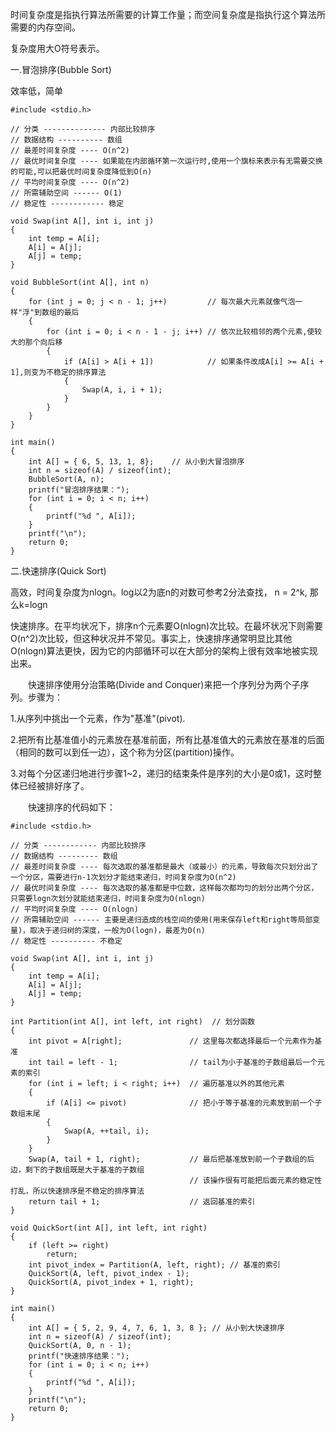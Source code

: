 时间复杂度是指执行算法所需要的计算工作量；而空间复杂度是指执行这个算法所需要的内存空间。

复杂度用大O符号表示。

一.冒泡排序\(Bubble Sort\)

效率低，简单

```
#include <stdio.h>

// 分类 -------------- 内部比较排序
// 数据结构 ---------- 数组
// 最差时间复杂度 ---- O(n^2)
// 最优时间复杂度 ---- 如果能在内部循环第一次运行时,使用一个旗标来表示有无需要交换的可能,可以把最优时间复杂度降低到O(n)
// 平均时间复杂度 ---- O(n^2)
// 所需辅助空间 ------ O(1)
// 稳定性 ------------ 稳定

void Swap(int A[], int i, int j)
{
    int temp = A[i];
    A[i] = A[j];
    A[j] = temp;
}

void BubbleSort(int A[], int n)
{
    for (int j = 0; j < n - 1; j++)         // 每次最大元素就像气泡一样"浮"到数组的最后
    {
        for (int i = 0; i < n - 1 - j; i++) // 依次比较相邻的两个元素,使较大的那个向后移
        {
            if (A[i] > A[i + 1])            // 如果条件改成A[i] >= A[i + 1],则变为不稳定的排序算法
            {
                Swap(A, i, i + 1);
            }
        }
    }
}

int main()
{
    int A[] = { 6, 5, 13, 1, 8};    // 从小到大冒泡排序
    int n = sizeof(A) / sizeof(int);
    BubbleSort(A, n);
    printf("冒泡排序结果：");
    for (int i = 0; i < n; i++)
    {
        printf("%d ", A[i]);
    }
    printf("\n");
    return 0;
}
```

二.快速排序\(Quick Sort\)

高效，时间复杂度为nlogn。log以2为底n的对数可参考2分法查找， n = 2^k, 那么k=logn

快速排序。在平均状况下，排序n个元素要O\(nlogn\)次比较。在最坏状况下则需要O\(n^2\)次比较，但这种状况并不常见。事实上，快速排序通常明显比其他O\(nlogn\)算法更快，因为它的内部循环可以在大部分的架构上很有效率地被实现出来。

　　快速排序使用分治策略\(Divide and Conquer\)来把一个序列分为两个子序列。步骤为：

1.从序列中挑出一个元素，作为"基准"\(pivot\).

2.把所有比基准值小的元素放在基准前面，所有比基准值大的元素放在基准的后面（相同的数可以到任一边），这个称为分区\(partition\)操作。

3.对每个分区递归地进行步骤1~2，递归的结束条件是序列的大小是0或1，这时整体已经被排好序了。

　　快速排序的代码如下：

```
#include <stdio.h>

// 分类 ------------ 内部比较排序
// 数据结构 --------- 数组
// 最差时间复杂度 ---- 每次选取的基准都是最大（或最小）的元素，导致每次只划分出了一个分区，需要进行n-1次划分才能结束递归，时间复杂度为O(n^2)
// 最优时间复杂度 ---- 每次选取的基准都是中位数，这样每次都均匀的划分出两个分区，只需要logn次划分就能结束递归，时间复杂度为O(nlogn)
// 平均时间复杂度 ---- O(nlogn)
// 所需辅助空间 ------ 主要是递归造成的栈空间的使用(用来保存left和right等局部变量)，取决于递归树的深度，一般为O(logn)，最差为O(n)       
// 稳定性 ---------- 不稳定

void Swap(int A[], int i, int j)
{
    int temp = A[i];
    A[i] = A[j];
    A[j] = temp;
}

int Partition(int A[], int left, int right)  // 划分函数
{
    int pivot = A[right];               // 这里每次都选择最后一个元素作为基准
    int tail = left - 1;                // tail为小于基准的子数组最后一个元素的索引
    for (int i = left; i < right; i++)  // 遍历基准以外的其他元素
    {
        if (A[i] <= pivot)              // 把小于等于基准的元素放到前一个子数组末尾
        {
            Swap(A, ++tail, i);
        }
    }
    Swap(A, tail + 1, right);           // 最后把基准放到前一个子数组的后边，剩下的子数组既是大于基准的子数组
                                        // 该操作很有可能把后面元素的稳定性打乱，所以快速排序是不稳定的排序算法
    return tail + 1;                    // 返回基准的索引
}

void QuickSort(int A[], int left, int right)
{
    if (left >= right)
        return;
    int pivot_index = Partition(A, left, right); // 基准的索引
    QuickSort(A, left, pivot_index - 1);
    QuickSort(A, pivot_index + 1, right);
}

int main()
{
    int A[] = { 5, 2, 9, 4, 7, 6, 1, 3, 8 }; // 从小到大快速排序
    int n = sizeof(A) / sizeof(int);
    QuickSort(A, 0, n - 1);
    printf("快速排序结果：");
    for (int i = 0; i < n; i++)
    {
        printf("%d ", A[i]);
    }
    printf("\n");
    return 0;
}
```



